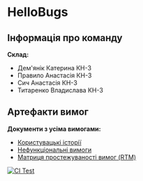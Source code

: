 # HelloBugs

## Інформація про команду
**Склад:**
- Дем'янiк Катерина КН-3
- Правило Анастасія КН-3
- Сич Анастасія КН-3
- Титаренко Владислава КН-3 

## Артефакти вимог

**Документи з усіма вимогами:**
- [Користувацькі історії](./docs/requirements/user-stories.md)  
- [Нефункціональні вимоги](./docs/requirements/requirements.md)  
- [Матриця простежуваності вимог (RTM)](./docs/requirements/rtm.md)  


[![CI Test](https://github.com/ukma-cs-ssdm-2025/HelloBugs/actions/workflows/ci_test.yml/badge.svg?branch=main)](https://github.com/ukma-cs-ssdm-2025/HelloBugs/actions/workflows/ci_test.yml)